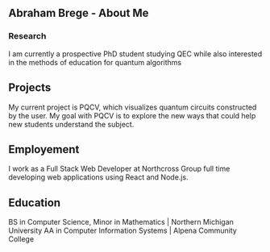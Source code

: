 ## Abraham Brege - About Me
### Research
I am currently a prospective PhD student studying QEC while also interested in the methods of education for quantum algorithms

## Projects
My current project is PQCV, which visualizes quantum circuits constructed by the user.
My goal with PQCV is to explore the new ways that could help new students understand the subject.

## Employement
I work as a Full Stack Web Developer at Northcross Group full time developing web applications using React and Node.js. 

## Education
BS in Computer Science, Minor in Mathematics | Northern Michigan University
AA in Computer Information Systems | Alpena Community College

<!--
**abrege11/abrege11** is a ✨ _special_ ✨ repository because its `README.md` (this file) appears on your GitHub profile.

Here are some ideas to get you started:

- 🔭 I’m currently working on ...
- 🌱 I’m currently learning ...
- 👯 I’m looking to collaborate on ...
- 🤔 I’m looking for help with ...
- 💬 Ask me about ...
- 📫 How to reach me: ...
- 😄 Pronouns: ...
- ⚡ Fun fact: ...
-->
